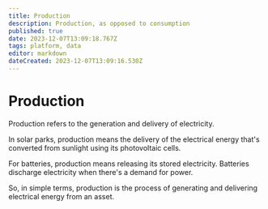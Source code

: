 ```yaml
---
title: Production
description: Production, as opposed to consumption
published: true
date: 2023-12-07T13:09:18.767Z
tags: platform, data
editor: markdown
dateCreated: 2023-12-07T13:09:16.530Z
---
```


# Production
Production refers to the generation and delivery of electricity. 

In solar parks, production means the delivery of the electrical energy that's converted from sunlight using its photovoltaic cells.

For batteries, production means releasing its stored electricity. Batteries discharge electricity when there's a demand for power. 

So, in simple terms, production is the process of generating and delivering electrical energy from an asset.